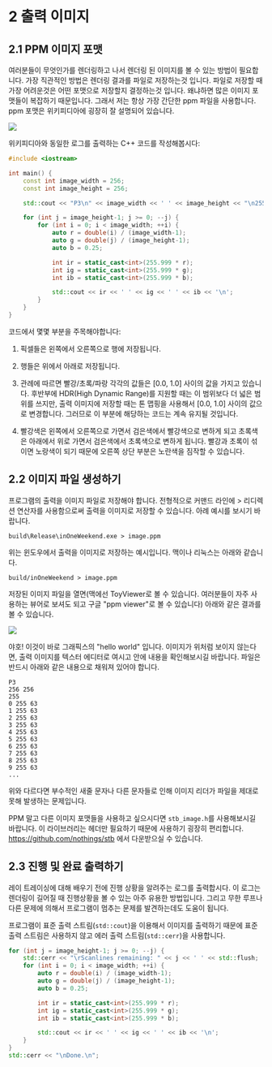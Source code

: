 # 2 출력 이미지

## 2.1 PPM 이미지 포맷

여러분들이 무엇인가를 렌더링하고 나서 렌더링 된 이미지를 볼 수 있는 방법이 필요합니다. 가장 직관적인 방법은 렌더링 결과를 파일로 저장하는것 입니다. 파일로 저장할 때 가장 어려운것은 어떤 포맷으로 저장할지 결정하는것 입니다. 왜냐하면 많은 이미지 포맷들이 복잡하기 때문입니다. 그래서 저는 항상 가장 간단한 ppm 파일을 사용합니다. ppm 포맷은 위키피디아에 굉장히 잘 설명되어 있습니다.

![](https://raytracing.github.io/images/img.ppm-example.jpg)

위키피디아와 동일한 로그를 출력하는 C++ 코드를 작성해봅시다:

```cpp
#include <iostream>

int main() {
    const int image_width = 256;
    const int image_height = 256;

    std::cout << "P3\n" << image_width << ' ' << image_height << "\n255\n";

    for (int j = image_height-1; j >= 0; --j) {
        for (int i = 0; i < image_width; ++i) {
            auto r = double(i) / (image_width-1);
            auto g = double(j) / (image_height-1);
            auto b = 0.25;

            int ir = static_cast<int>(255.999 * r);
            int ig = static_cast<int>(255.999 * g);
            int ib = static_cast<int>(255.999 * b);

            std::cout << ir << ' ' << ig << ' ' << ib << '\n';
        }
    }
}
```

코드에서 몇몇 부분을 주목해야합니다:

1. 픽셀들은 왼쪽에서 오른쪽으로 행에 저장됩니다.

2. 행들은 위에서 아래로 저장됩니다.

3. 관례에 따르면 빨강/초록/파랑 각각의 값들은 [0.0, 1.0] 사이의 값을 가지고 있습니다. 후반부에 HDR(High Dynamic Range)를 지원할 때는 이 범위보다 더 넓은 범위를 쓰지만, 출력 이미지에 저장할 때는 톤 맵핑을 사용해서 [0.0, 1.0] 사이의 값으로 변경합니다. 그러므로 이 부분에 해당하는 코드는 계속 유지될 것입니다.

4. 빨강색은 왼쪽에서 오른쪽으로 가면서 검은색에서 빨강색으로 변하게 되고 초록색은 아래에서 위로 가면서 검은색에서 초록색으로 변하게 됩니다. 빨강과 초록이 섞이면 노랑색이 되기 때문에 오른쪽 상단 부분은 노란색을 짐작할 수 있습니다.

## 2.2 이미지 파일 생성하기

프로그램의 출력을 이미지 파일로 저장해야 합니다. 전형적으로 커맨드 라인에 > 리디렉션 연산자를 사용함으로써 출력을 이미지로 저장할 수 있습니다. 아례 예시를 보시기 바랍니다.

```
build\Release\inOneWeekend.exe > image.ppm
```

위는 윈도우에서 출력을 이미지로 저장하는 예시입니다. 맥이나 리눅스는 아래와 같습니다.


```
build/inOneWeekend > image.ppm
```

저장된 이미지 파일을 열면(맥에선 ToyViewer로 볼 수 있습니다. 여러분들이 자주 사용하는 뷰어로 보셔도 되고 구글 "ppm viewer"로 볼 수 있습니다) 아래와 같은 결과를 볼 수 있습니다.

![](https://raytracing.github.io/images/img.first-ppm-image.png)

야호! 이것이 바로 그래픽스의 "hello world" 입니다. 이미지가 위처럼 보이지 않는다면, 출력 이미지를 텍스터 에디터로 여시고 안에 내용을 확인해보시길 바랍니다. 파일은 반드시 아래와 같은 내용으로 채워져 있어야 합니다.

```
P3
256 256
255
0 255 63
1 255 63
2 255 63
3 255 63
4 255 63
5 255 63
6 255 63
7 255 63
8 255 63
9 255 63
...
```

위와 다르다면 부수적인 새줄 문자나 다른 문자들로 인해 이미지 리더가 파일을 제대로 못해 발생하는 문제입니다.

PPM 말고 다른 이미지 포맷들을 사용하고 싶으시다면 ```stb_image.h```를 사용해보시길 바랍니다. 이 라이브러리는 헤더만 필요하기 때문에 사용하기 굉장히 편리합니다. https://github.com/nothings/stb 에서 다운받으실 수 있습니다.

## 2.3 진행 및 완료 출력하기

레이 트레이싱에 대해 배우기 전에 진행 상황을 알려주는 로그를 출력합시다. 이 로그는 렌더링이 길어질 때 진행상황을 볼 수 있는 아주 유용한 방법입니다. 그리고 무한 루프나 다른 문제에 의해서 프로그램이 멈추는 문제를 발견하는데도 도움이 됩니다.

프로그램이 표준 출력 스트림(```std::cout```)을 이용해서 이미지를 출력하기 때문에 표준 출력 스트림은 사용하지 않고 에러 출력 스트림(```std::cerr```)을 사용합니다.

```cpp
for (int j = image_height-1; j >= 0; --j) {
    std::cerr << "\rScanlines remaining: " << j << ' ' << std::flush;
    for (int i = 0; i < image_width; ++i) {
        auto r = double(i) / (image_width-1);
        auto g = double(j) / (image_height-1);
        auto b = 0.25;

        int ir = static_cast<int>(255.999 * r);
        int ig = static_cast<int>(255.999 * g);
        int ib = static_cast<int>(255.999 * b);

        std::cout << ir << ' ' << ig << ' ' << ib << '\n';
    }
}
std::cerr << "\nDone.\n";
```
 